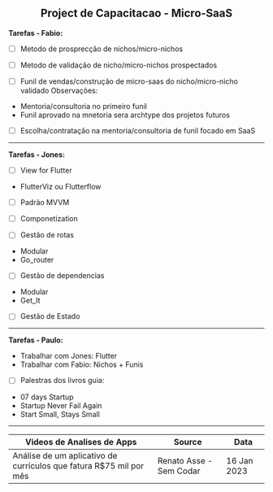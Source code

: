 <h2 align="center">Project de Capacitacao - Micro-SaaS</h2>

**Tarefas - Fabio:**

- [ ] Metodo de prosprecção de nichos/micro-nichos

- [ ] Metodo de validação de nicho/micro-nichos prospectados

- [ ] Funil de vendas/construção de micro-saas do nicho/micro-nicho validado Observações:

- Mentoria/consultoria no primeiro funil
- Funil aprovado na mnetoria sera archtype dos projetos futuros

- [ ] Escolha/contratação na mentoria/consultoria de funil focado em SaaS

----

**Tarefas - Jones:**

- [ ] View for Flutter 
 - FlutterViz ou Flutterflow 

- [ ] Padrão MVVM 

- [ ] Componetization 

- [ ] Gestão de rotas 
 - Modular 
 - Go_router 

- [ ] Gestão de dependencias 
 - Modular  
 - Get_It 

- [ ] Gestão de Estado

----

**Tarefas - Paulo:**
 - Trabalhar com Jones: Flutter
 - Trabalhar com Fabio: Nichos + Funis
 
 - [ ] Palestras dos livros guia:
  - 07 days Startup
  - Startup Never Fail Again
  - Start Small, Stays Small
  
  ----
  
| Videos de Analises de Apps | Source | Data |
| ------ | ------ | ------ |
| Análise de um aplicativo de currículos que fatura R$75 mil por mês | Renato Asse - Sem Codar | 16 Jan 2023 |

